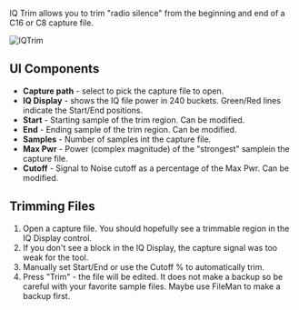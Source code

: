 IQ Trim allows you to trim "radio silence" from the beginning and end of a C16 or C8 capture file.

![IQTrim](https://github.com/eried/portapack-mayhem/assets/3761006/e83a4ca5-af1d-4aeb-918f-1df056fb3d04)

## UI Components

* **Capture path** - select to pick the capture file to open.
* **IQ Display** - shows the IQ file power in 240 buckets. Green/Red lines indicate the Start/End positions.
* **Start** - Starting sample of the trim region. Can be modified.
* **End** - Ending sample of the trim region. Can be modified.
* **Samples** - Number of samples int the capture file.
* **Max Pwr** - Power (complex magnitude) of the "strongest" samplein the capture file.
* **Cutoff** - Signal to Noise cutoff as a percentage of the Max Pwr. Can be modified.

## Trimming Files
1. Open a capture file. You should hopefully see a trimmable region in the IQ Display control.
  1. If you don't see a block in the IQ Display, the capture signal was too weak for the tool.
2. Manually set Start/End or use the Cutoff % to automatically trim.
3. Press "Trim" - the file will be edited. It does not make a backup so be careful with your favorite sample files. Maybe use FileMan to make a backup first.
